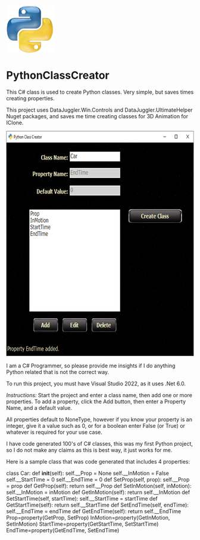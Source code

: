 <img src ='https://github.com/DataJuggler/SharedRepo/blob/master/Python.png' height=128 width=128>

# PythonClassCreator
This C# class is used to create Python classes. Very simple, but saves times creating properties.

This project uses DataJuggler.Win.Controls and DataJuggler.UltimateHelper Nuget packages, and saves me time creating classes for 3D Animation for IClone.

<img src ='https://github.com/DataJuggler/SharedRepo/blob/master/PythonPropertyCreator.png' height=603 width=742>

I am a C# Programmer, so please provide me insights if I do anything Python related that is not the correct way.

To run this project, you must have Visual Studio 2022, as it uses .Net 6.0.

*Instructions:*
Start the project and enter a class name, then add one or more properties. To add a property, click the Add button, then enter a Property Name, and a default value.

All properties default to NoneType, however if you know your property is an integer, give it a value such as 0, or for a boolean enter False (or True) or whatever is required for your use case.

I have code generated 100's of C# classes, this was my first Python project, so I do not make any claims as this is best way, it just works for me.

Here is a sample class that was code generated that includes 4 properties:

class Car:
    def __init__(self):
        self.__Prop = None
        self.__InMotion = False
        self.__StartTime = 0
        self.__EndTime = 0
    def SetProp(self, prop):
        self.__Prop = prop
    def GetProp(self):
        return self.__Prop
    def SetInMotion(self, inMotion):
        self.__InMotion = inMotion
    def GetInMotion(self):
        return self.__InMotion
    def SetStartTime(self, startTime):
        self.__StartTime = startTime
    def GetStartTime(self):
        return self.__StartTime
    def SetEndTime(self, endTime):
        self.__EndTime = endTime
    def GetEndTime(self):
        return self.__EndTime
    Prop=property(GetProp, SetProp)
    InMotion=property(GetInMotion, SetInMotion)
    StartTime=property(GetStartTime, SetStartTime)
    EndTime=property(GetEndTime, SetEndTime)
    


